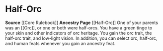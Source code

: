 ﻿---
id: '27'
name: Half-Orc
rarity: null
source: '[[DATABASE/source/Core Rulebook|Core Rulebook]]'
trait: null
type: null

---
# Half-Orc

**Source** [[Core Rulebook]] 
**Ancestry Page** [[Half-Orc]]
One of your parents was an [[Orc]], or one or both were half-orcs. You have a green tinge to your skin and other indicators of orc heritage. You gain the orc trait, the half-orc trait, and low-light vision. In addition, you can select orc, half-orc, and human feats whenever you gain an ancestry feat.